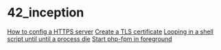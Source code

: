 # 42_inception

[How to config a HTTPS server][2]
[Create a TLS certificate][1]
[Looping in a shell script until until a process die][3]
[Start php-fpm in foreground][4]

[1]:https://www.linode.com/docs/guides/create-a-self-signed-tls-certificate/
[2]:http://nginx.org/en/docs/http/configuring_https_servers.html
[3]:https://stackoverflow.com/questions/38666191/while-loop-in-bash-that-uses-pgrep-to-check-if-service-exists
[4]:https://stackoverflow.com/questions/37313780/how-can-i-start-php-fpm-in-a-docker-container-by-default/44409813
